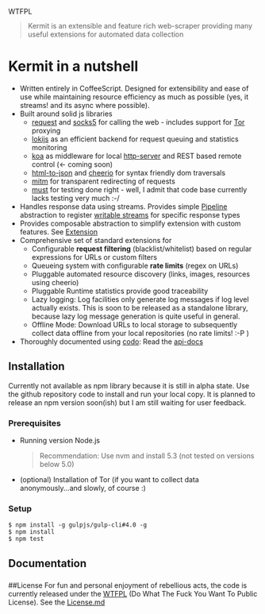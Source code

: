 <a href="http://www.wtfpl.net/"><img
       src="http://www.wtfpl.net/wp-content/uploads/2012/12/wtfpl-badge-4.png"
       width="80" height="15" alt="WTFPL" /></a>

> Kermit is an extensible and feature rich web-scraper providing many useful extensions for
> automated data collection

Kermit in a nutshell
========================

  * Written entirely in CoffeeScript. Designed for extensibility and ease of use while maintaining resource efficiency
  as much as possible (yes, it streams! and its async where possible).
  * Built around solid js libraries
    * [request](https://www.npmjs.com/package/request) and [socks5](https://www.npmjs.com/package/socks5-http-client)
    for calling the web - includes support for [Tor](https://www.torproject.org/) proxying
    * [lokijs](https://www.npmjs.com/package/lokijs) as an efficient backend for request queuing and statistics monitoring
    * [koa](https://www.npmjs.com/package/koa) as middleware for local [http-server](https://www.npmjs.com/package/koa-static)
     and REST based remote control (<- coming soon)
    * [html-to-json](https://www.npmjs.com/package/html-to-json) and [cheerio](https://www.npmjs.com/package/cheerio) for syntax friendly dom traversals
    * [mitm](https://www.npmjs.com/package/mitm) for transparent redirecting of requests
    * [must](https://www.npmjs.com/package/must) for testing done right - well, I admit that code base currently lacks testing very much  :-/
  * Handles response data using streams. Provides simple [Pipeline]() abstraction to register [writable streams](https://nodejs.org/api/stream.html#stream_class_stream_writable) for specific response types
  * Provides composable abstraction to simplify extension with custom features. See [Extension]()
  * Comprehensive set of standard extensions for
    * Configurable **request filtering** (blacklist/whitelist) based on regular expressions for URLs or custom filters
    * Queueing system with configurable **rate limits** (regex on URLs)
    * Pluggable automated resource discovery (links, images, resources using cheerio)
    * Pluggable Runtime statistics provide good traceability
    * Lazy logging: Log facilities only generate log messages if log level actually exists. This is soon to
    be released as a standalone library, because lazy log message generation is quite useful in general.
    * Offline Mode: Download URLs to local storage to subsequently collect data offline from your local repositories (no rate limits! :-P )
  * Thoroughly documented using [codo](https://github.com/coffeedoc/codo): Read the [api-docs](https://open-medicine-initiative.github.io/kermit) 


## Installation
    
Currently not available as npm library because it is still in alpha state. Use the github repository code to install
and run your local copy. It is planned to release an npm version soon(ish) but I am still waiting for
user feedback.
    
### Prerequisites
    
  * Running version Node.js
    > Recommendation: Use nvm and install 5.3 (not tested on versions below 5.0)
  * (optional) Installation of Tor  (if you want to collect data anonymously...and slowly, of course :)

### Setup
    
	$ npm install -g gulpjs/gulp-cli#4.0 -g
	$ npm install
	$ npm test

## Documentation

### 

##License
For fun and personal enjoyment of rebellious acts, the code is currently released under the [WTFPL](https://en.wikipedia.org/wiki/WTFPL)
(Do What The Fuck You Want To Public License). See the [License.md](License.md)
    

